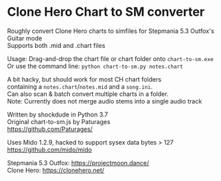 # Clone Hero Chart to SM converter
Roughly convert Clone Hero charts to simfiles for Stepmania 5.3 Outfox's Guitar mode \
Supports both .mid and .chart files

Usage: Drag-and-drop the chart file or chart folder onto `chart-to-sm.exe` \
Or use the command line: `python chart-to-sm.py notes.chart`

A bit hacky, but should work for most CH chart folders \
containing a `notes.chart`/`notes.mid` and a `song.ini`. \
Can also scan & batch convert multiple charts in a folder. \
Note: Currently does not merge audio stems into a single audio track

Written by shockdude in Python 3.7 \
Original chart-to-sm.js by Paturages \
https://github.com/Paturages/

Uses Mido 1.2.9, hacked to support sysex data bytes > 127 \
https://github.com/mido/mido

Stepmania 5.3 Outfox: https://projectmoon.dance/ \
Clone Hero: https://clonehero.net/
